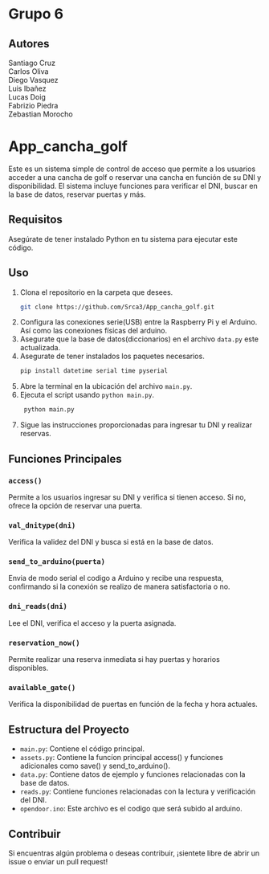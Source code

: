 # Grupo 6
## Autores
Santiago Cruz\
Carlos Oliva\
Diego Vasquez\
Luis Ibañez\
Lucas Doig\
Fabrizio Piedra\
Zebastian Morocho

# App_cancha_golf

Este es un sistema simple de control de acceso que permite a los usuarios acceder a una cancha de golf o reservar una cancha en función de su DNI y disponibilidad. El sistema incluye funciones para verificar el DNI, buscar en la base de datos, reservar puertas y más.

## Requisitos

Asegúrate de tener instalado Python en tu sistema para ejecutar este código.

## Uso

1. Clona el repositorio en la carpeta que desees.
    ```bash
    git clone https://github.com/Srca3/App_cancha_golf.git
    ```
2. Configura las conexiones serie(USB) entre la Raspberry Pi y el Arduino. Así como las conexiones físicas del arduino.
3. Asegurate que la base de datos(diccionarios) en el archivo `data.py` este actualizada.
3. Asegurate de tener instalados los paquetes necesarios.
    ```python
    pip install datetime serial time pyserial
    ```
4. Abre la terminal en la ubicación del archivo `main.py`.
5. Ejecuta el script usando `python main.py`.
   ```bash
    python main.py
    ```
6. Sigue las instrucciones proporcionadas para ingresar tu DNI y realizar reservas.

## Funciones Principales

### `access()`

Permite a los usuarios ingresar su DNI y verifica si tienen acceso. Si no, ofrece la opción de reservar una puerta.

### `val_dnitype(dni)`

Verifica la validez del DNI y busca si está en la base de datos.

### `send_to_arduino(puerta)`

Envia de modo serial el codigo a Arduino y recibe una respuesta, confirmando si la conexión se realizo de manera satisfactoria o no.

### `dni_reads(dni)`

Lee el DNI, verifica el acceso y la puerta asignada.

### `reservation_now()`

Permite realizar una reserva inmediata si hay puertas y horarios disponibles.

### `available_gate()`

Verifica la disponibilidad de puertas en función de la fecha y hora actuales.

## Estructura del Proyecto

- `main.py`: Contiene el código principal.
- `assets.py`: Contiene la funcíon principal access() y funciones adicionales como save() y send_to_arduino().
- `data.py`: Contiene datos de ejemplo y funciones relacionadas con la base de datos.
- `reads.py`: Contiene funciones relacionadas con la lectura y verificación del DNI.
- `opendoor.ino`: Este archivo es el codigo que será subido al arduino.

## Contribuir

Si encuentras algún problema o deseas contribuir, ¡sientete libre de abrir un issue o enviar un pull request!


